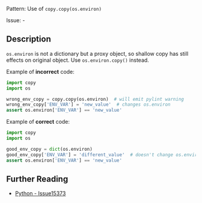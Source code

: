 Pattern: Use of `copy.copy(os.environ)`

Issue: -

## Description

`os.environ` is not a dictionary but a proxy object, so shallow copy has still effects on original object. Use `os.environ.copy()` instead.


Example of **incorrect** code:

```python
import copy
import os

wrong_env_copy = copy.copy(os.environ)  # will emit pylint warning
wrong_env_copy['ENV_VAR'] = 'new_value'  # changes os.environ
assert os.environ['ENV_VAR'] == 'new_value'
```

Example of **correct** code:

```python
import copy
import os

good_env_copy = dict(os.environ)
good_env_copy['ENV_VAR'] = 'different_value'  # doesn't change os.environ
assert os.environ['ENV_VAR'] == 'new_value'
```

## Further Reading

* [Python - Issue15373](https://bugs.python.org/issue15373)
